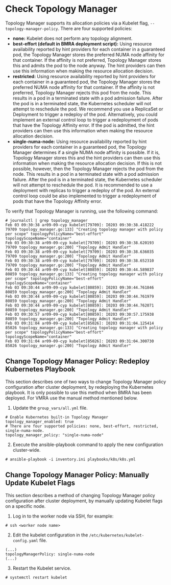 # Check Topology Manager
Topology Manager supports its allocation policies via a Kubelet flag, `--topology-manager-policy`. There are four supported policies:
* **none:** Kubelet does not perform any topology alignment.
* **best-effort (default in BMRA deployment script):** Using resource availability reported by hint providers for each container in a guaranteed pod, the Topology Manager stores the preferred NUMA node affinity for that container. If the affinity is not preferred, Topology Manager stores this and admits the pod to the node anyway. The hint providers can then use this information when making the resource allocation decision.
* **restricted:** Using resource availability reported by hint providers for each container in a guaranteed pod, the Topology Manager stores the preferred NUMA node affinity for that container. If the affinity is not preferred, Topology Manager rejects this pod from the node. This results in a pod in a terminated state with a pod admission failure.
After the pod is in a terminated state, the Kubernetes scheduler will not attempt to reschedule the pod. We recommend you use a ReplicaSet or Deployment to trigger a redeploy of the pod. Alternatively, you could implement an external control loop to trigger a redeployment of pods that have the Topology Affinity error.
If the pod is admitted, the hint providers can then use this information when making the resource allocation decision.
* **single-numa-node:** Using resource availability reported by hint providers for each container in a guaranteed pod, the Topology Manager determines if a single NUMA node affinity is possible. If it is, Topology Manager stores this and the hint providers can then use this information when making the resource allocation decision. If this is not possible, however, then the Topology Manager rejects the pod from the node. This results in a pod in a terminated state with a pod admission failure.
After the pod is in a terminated state, the Kubernetes scheduler will not attempt to reschedule the pod. It is recommended to use a deployment with replicas to trigger a redeploy of the pod. An external control loop could be also implemented to trigger a redeployment of pods that have the Topology Affinity error.

To verify that Topology Manager is running, use the following command:
```
# journalctl | grep topology_manager
Feb 03 09:30:38 ar09-09-cyp kubelet[79709]: I0203 09:30:38.418222   79709 topology_manager.go:133] "Creating topology manager with policy per scope" topologyPolicyName="best-effort" topologyScopeName="container"
Feb 03 09:30:38 ar09-09-cyp kubelet[79709]: I0203 09:30:38.620193   79709 topology_manager.go:200] "Topology Admit Handler"
Feb 03 09:30:38 ar09-09-cyp kubelet[79709]: I0203 09:30:38.636035   79709 topology_manager.go:200] "Topology Admit Handler"
Feb 03 09:30:38 ar09-09-cyp kubelet[79709]: I0203 09:30:38.652310   79709 topology_manager.go:200] "Topology Admit Handler"
Feb 03 09:30:44 ar09-09-cyp kubelet[80859]: I0203 09:30:44.589837   80859 topology_manager.go:133] "Creating topology manager with policy per scope" topologyPolicyName="best-effort" topologyScopeName="container"
Feb 03 09:30:44 ar09-09-cyp kubelet[80859]: I0203 09:30:44.761846   80859 topology_manager.go:200] "Topology Admit Handler"
Feb 03 09:30:44 ar09-09-cyp kubelet[80859]: I0203 09:30:44.761979   80859 topology_manager.go:200] "Topology Admit Handler"
Feb 03 09:30:44 ar09-09-cyp kubelet[80859]: I0203 09:30:44.762071   80859 topology_manager.go:200] "Topology Admit Handler"
Feb 03 09:30:57 ar09-09-cyp kubelet[80859]: I0203 09:30:57.175938   80859 topology_manager.go:200] "Topology Admit Handler"
Feb 03 09:31:04 ar09-09-cyp kubelet[85026]: I0203 09:31:04.125414   85026 topology_manager.go:133] "Creating topology manager with policy per scope" topologyPolicyName="best-effort" topologyScopeName="container"
Feb 03 09:31:04 ar09-09-cyp kubelet[85026]: I0203 09:31:04.300730   85026 topology_manager.go:200] "Topology Admit Handler"
```

## Change Topology Manager Policy: Redeploy Kubernetes Playbook
This section describes one of two ways to change Topology Manager policy configuration after cluster deployment, by redeploying the Kubernetes playbook. It is only possible to use this method when BMRA has been deployed. For VMRA use the manual method mentioned below.
1. Update the `group_vars/all.yml` file.
```
# Enable Kubernetes built-in Topology Manager
topology_manager_enabled: true
# There are four supported policies: none, best-effort, restricted, single-numa-node.
topology_manager_policy: "single-numa-node"
```
2. Execute the ansible-playbook command to apply the new configuration cluster-wide.
```
# ansible-playbook -i inventory.ini playbooks/k8s/k8s.yml
```

## Change Topology Manager Policy: Manually Update Kubelet Flags
This section describes a method of changing Topology Manager policy configuration after cluster deployment, by manually updating Kubelet flags on a specific node. 
1. Log in to the worker node via SSH, for example:
```
# ssh <worker node name>
```
2. Edit the kubelet configuration in the `/etc/kubernetes/kubelet-config.yaml` file.
```
(...)
topologyManagerPolicy: single-numa-node
(...)
```
3. Restart the Kubelet service.
```
# systemctl restart kubelet
```
